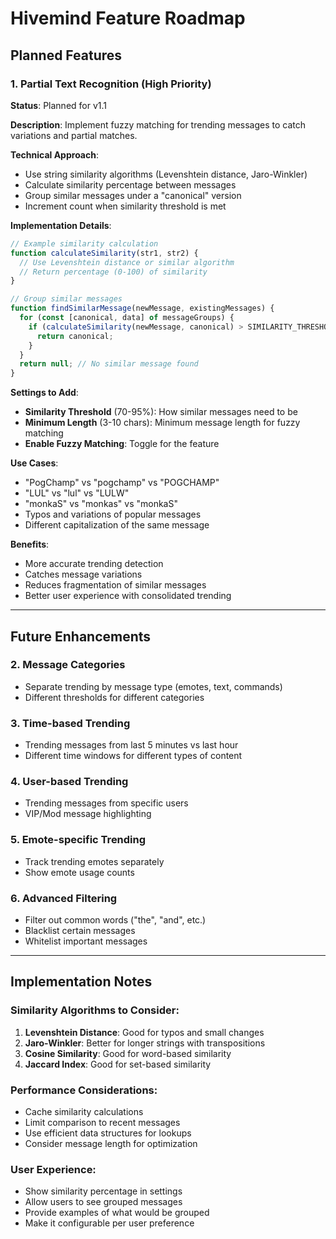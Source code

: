 # Hivemind Feature Roadmap

## Planned Features

### 1. Partial Text Recognition (High Priority)
**Status**: Planned for v1.1

**Description**: Implement fuzzy matching for trending messages to catch variations and partial matches.

**Technical Approach**:
- Use string similarity algorithms (Levenshtein distance, Jaro-Winkler)
- Calculate similarity percentage between messages
- Group similar messages under a "canonical" version
- Increment count when similarity threshold is met

**Implementation Details**:
```javascript
// Example similarity calculation
function calculateSimilarity(str1, str2) {
  // Use Levenshtein distance or similar algorithm
  // Return percentage (0-100) of similarity
}

// Group similar messages
function findSimilarMessage(newMessage, existingMessages) {
  for (const [canonical, data] of messageGroups) {
    if (calculateSimilarity(newMessage, canonical) > SIMILARITY_THRESHOLD) {
      return canonical;
    }
  }
  return null; // No similar message found
}
```

**Settings to Add**:
- **Similarity Threshold** (70-95%): How similar messages need to be
- **Minimum Length** (3-10 chars): Minimum message length for fuzzy matching
- **Enable Fuzzy Matching**: Toggle for the feature

**Use Cases**:
- "PogChamp" vs "pogchamp" vs "POGCHAMP"
- "LUL" vs "lul" vs "LULW"
- "monkaS" vs "monkas" vs "monkaS"
- Typos and variations of popular messages
- Different capitalization of the same message

**Benefits**:
- More accurate trending detection
- Catches message variations
- Reduces fragmentation of similar messages
- Better user experience with consolidated trending

---

## Future Enhancements

### 2. Message Categories
- Separate trending by message type (emotes, text, commands)
- Different thresholds for different categories

### 3. Time-based Trending
- Trending messages from last 5 minutes vs last hour
- Different time windows for different types of content

### 4. User-based Trending
- Trending messages from specific users
- VIP/Mod message highlighting

### 5. Emote-specific Trending
- Track trending emotes separately
- Show emote usage counts

### 6. Advanced Filtering
- Filter out common words ("the", "and", etc.)
- Blacklist certain messages
- Whitelist important messages

---

## Implementation Notes

### Similarity Algorithms to Consider:
1. **Levenshtein Distance**: Good for typos and small changes
2. **Jaro-Winkler**: Better for longer strings with transpositions
3. **Cosine Similarity**: Good for word-based similarity
4. **Jaccard Index**: Good for set-based similarity

### Performance Considerations:
- Cache similarity calculations
- Limit comparison to recent messages
- Use efficient data structures for lookups
- Consider message length for optimization

### User Experience:
- Show similarity percentage in settings
- Allow users to see grouped messages
- Provide examples of what would be grouped
- Make it configurable per user preference

